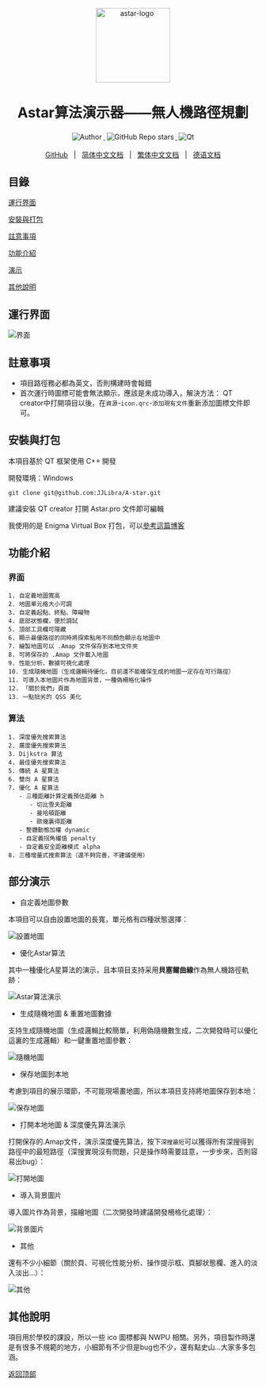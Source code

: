 <p align="center">
    <a target="_blank" href="https://github.com/JJLibra/Astar">
        <img src="https://github.com/JJLibra/Astar/blob/main/README/RDME_IMG/purchase.png" alt="astar-logo" width="150" data-width="150" data-height="150">
    </a>
</p>

<h1 align="center">Astar算法演示器——無人機路徑規劃</h1>

<p align="center">
    <a target="_blank" href="https://github.com/JJLibra">
      <img style="display:inline-block;margin:0.2em;" alt="Author" src="https://img.shields.io/badge/Author-Junjie Li-blue.svg?logo=autoit&style=flat">
    </a>
    <a target="_blank" href="https://github.com/JJLibra/Astar">
      <img style="display:inline-block;margin:0.2em;" alt="GitHub Repo stars" src="https://img.shields.io/github/stars/JJLibra/Astar?style=social">
    </a>
    <a target="_blank" href="https://github.com/JJLibra/Astar">
      <img style="display:inline-block;margin:0.2em;" alt="Qt" src="https://img.shields.io/badge/Framework-Qt-green.svg?logo=Qt&style=flat">
    </a>
</p>

<p align="center">
    <a href="https://github.com/JJLibra/Astar">GitHub</a>
    &nbsp; | &nbsp;
    <a href="https://github.com/JJLibra/Astar/blob/main/README/README.zh_CN.md">简体中文文档</a>
    &nbsp; | &nbsp;
    <a href="https://github.com/JJLibra/Astar/blob/main/README/README.zh_TW.md">繁体中文文档</a>
    &nbsp; | &nbsp;
    <a href="https://github.com/JJLibra/Astar/blob/main/README/README.de_DE.md">德语文档</a>
</p>

## 目錄

[運行界面](#運行界面)

[安裝與打包](#安裝與打包)

[註意事項](#註意事項)

[功能介紹](#功能介紹)

[演示](#部分演示)

[其他說明](#其他說明)

## 運行界面

![界面](./RDME_IMG/界面.jpg)

## 註意事項

- 項目路徑務必都為英文，否則構建時會報錯
- 首次運行時圖標可能會無法顯示，應該是未成功導入，解決方法：
QT creator中打開項目以後，在`資源`-`icon.qrc`-`添加現有文件`重新添加圖標文件即可。

## 安裝與打包

本項目基於 QT 框架使用 C++ 開發

開發環境：Windows

```
git clone git@github.com:JJLibra/A-star.git
```

建議安裝 QT creator 打開 Astar.pro 文件即可編輯

我使用的是 Enigma Virtual Box 打包，可以[參考這篇博客](https://blog.csdn.net/qq_40994692/article/details/113880198)

## 功能介紹

### 界面

```
1. 自定義地圖寬高
2. 地圖單元格大小可調
3. 自定義起點、終點、障礙物
4. 底部狀態欄，便於調試
5. 頂部工具欄可隱藏
6. 顯示最優路徑的同時將探索點用不同顏色顯示在地圖中
7. 繪製地圖可以 .Amap 文件保存到本地文件夾
8. 可將保存的 .Amap 文件載入地圖
9. 性能分析，數據可視化處理
10. 生成隨機地圖（生成邏輯待優化，目前還不能確保生成的地圖一定存在可行路徑）
11. 可導入本地圖片作為地圖背景，一種偽柵格化操作
12. 「關於我們」頁面
13. 一點拙劣的 QSS 美化
```

### 算法

```
1. 深度優先搜索算法
2. 廣度優先搜索算法
3. Dijkstra 算法
4. 最佳優先搜索算法
5. 傳統 A 星算法
6. 雙向 A 星算法
7. 優化 A 星算法
   - 三種距離計算定義預估距離 h
      - 切比雪夫距離
      - 曼哈頓距離
      - 歐幾裏得距離
   - 整體動態加權 dynamic
   - 自定義拐角權值 penalty
   - 自定義安全距離模式 alpha
8. 三種增量式搜索算法（還不夠完善，不建議使用）
```

## 部分演示

- 自定義地圖參數

本項目可以自由設置地圖的長寬，單元格有四種狀態選擇：

![設置地圖](./RDME_IMG/Astar_gif/设置地图.gif)

- 優化Astar算法

其中一種優化A星算法的演示，且本項目支持采用**貝塞爾曲線**作為無人機路徑軌跡：

![Astar算法演示](./RDME_IMG/Astar_gif/A星&贝塞尔.gif)

- 生成隨機地圖 & 重置地圖數據

支持生成隨機地圖（生成邏輯比較簡單，利用偽隨機數生成，二次開發時可以優化這裏的生成邏輯）和一鍵重置地圖參數：

![隨機地圖](./RDME_IMG/Astar_gif/随机地图.gif)

- 保存地圖到本地

考慮到項目的展示環節，不可能現場畫地圖，所以本項目支持將地圖保存到本地：

![保存地圖](./RDME_IMG/Astar_gif/保存地图.gif)

- 打開本地地圖 & 深度優先算法演示

打開保存的.Amap文件，演示深度優先算法，按下`深搜最短`可以獲得所有深搜得到路徑中的最短路徑（深搜實現沒有問題，只是操作時需要註意，一步步來，否則容易出bug）：

![打開地圖](./RDME_IMG/Astar_gif/深搜.gif)

- 導入背景圖片

導入圖片作為背景，描繪地圖（二次開發時建議開發柵格化處理）：

![背景圖片](./RDME_IMG/Astar_gif/打开&清除背景.gif)

- 其他

還有不少小細節（關於頁、可視化性能分析、操作提示框、頁腳狀態欄、進入的淡入淡出...）：

![其他](./RDME_IMG/Astar_gif/其他.gif)

## 其他說明

項目用於學校的課設，所以一些 ico 圖標都與 NWPU 相關。另外，項目製作時還是有很多不規範的地方，小細節有不少但是bug也不少，還有點史山...大家多多包涵。

[返回顶部](#A-star)